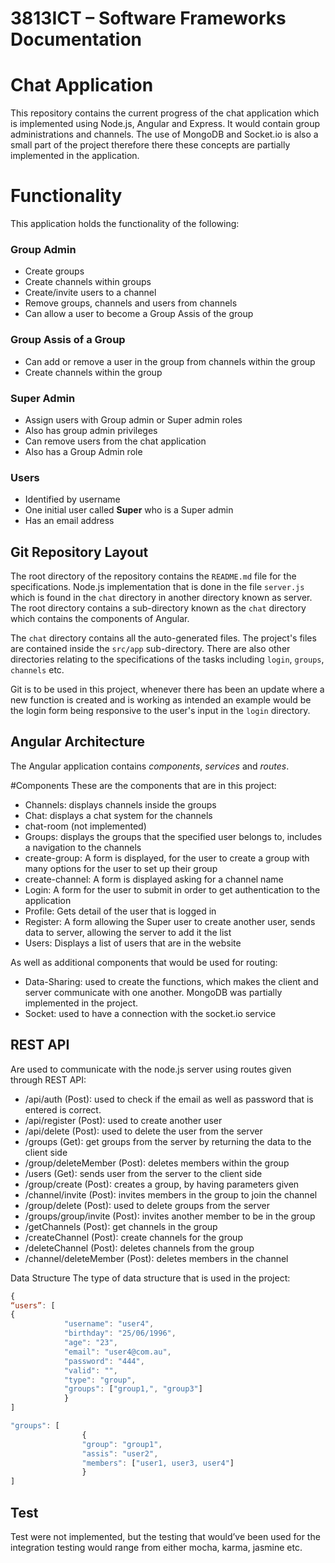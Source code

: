# 3813ICT – Software Frameworks Documentation

# Chat Application
This repository contains the current progress of the chat application which is implemented using Node.js, Angular and Express. It would contain group administrations and channels. The use of MongoDB and Socket.io is also a small part of the project therefore there these concepts are partially implemented in the application.

# Functionality
This application holds the functionality of the following:
### Group Admin
* Create groups
* Create channels within groups
* Create/invite users to a channel
* Remove groups, channels and users from channels
* Can allow a user to become a Group Assis of the group

### Group Assis of a Group
* Can add or remove a user in the group from channels within the group
* Create channels within the group

### Super Admin
* Assign users with Group admin or Super admin roles
* Also has group admin privileges
* Can remove users from the chat application
* Also has a Group Admin role

### Users
* Identified by username
* One initial user called __Super__ who is a Super admin
* Has an email address

## Git Repository Layout
The root directory of the repository contains the `README.md` file for the specifications. Node.js implementation that is done in the file `server.js` which is found in the `chat` directory in another directory known as server. The root directory contains a sub-directory known as the `chat` directory which contains the components of Angular.

The `chat` directory contains all the auto-generated files. The project's files are contained inside the `src/app` sub-directory. There are also other directories relating to the specifications of the tasks including `login`, `groups`, `channels` etc.

Git is to be used in this project, whenever there has been an update where a new function is created and is working as intended an example would be the login form being responsive to the user's input in the `login` directory.

## Angular Architecture
The Angular application contains _components_, _services_ and _routes_.

#Components
These are the components that are in this project:
- Channels: displays channels inside the groups
- Chat: displays a chat system for the channels
- chat-room (not implemented)
- Groups: displays the groups that the specified user belongs to, includes a navigation to the channels
- create-group: A form is displayed, for the user to create a group with many options for the user to set up their group
- create-channel: A form is displayed asking for a channel name
- Login: A form for the user to submit in order to get authentication to the application
- Profile: Gets detail of the user that is logged in
- Register: A form allowing the Super user to create another user, sends data to server, allowing the server to add it the list
- Users: Displays a list of users that are in the website

As well as additional components that would be used for routing:
- Data-Sharing: used to create the functions, which makes the client and server communicate with one another. MongoDB was partially implemented in the project.
- Socket: used to have a connection with the socket.io service

## REST API
Are used to communicate with the node.js server using routes given through REST API:

* /api/auth (Post): used to check if the email as well as password that is entered is correct.
* /api/register (Post): used to create another user
* /api/delete (Post): used to delete the user from the server
* /groups (Get): get groups from the server by returning the data to the client side
* /group/deleteMember (Post): deletes members within the group
* /users (Get): sends user from the server to the client side
* /group/create (Post): creates a group, by having parameters given
* /channel/invite (Post): invites members in the group to join the channel
* /group/delete (Post): used to delete groups from the server
* /groups/group/invite (Post): invites another member to be in the group 
* /getChannels (Post): get channels in the group
* /createChannel (Post): create channels for the group
* /deleteChannel (Post): deletes channels from the group
* /channel/deleteMember (Post): deletes members in the channel

Data Structure
The type of data structure that is used in the project:
```javascript
{
“users”: [
{
            "username": "user4",
            "birthday": "25/06/1996",
            "age": "23",
            "email": "user4@com.au",
            "password": "444",
            "valid": "",
            "type": "group",
            "groups": ["group1,", "group3"]
        	}
]
```

```javascript
"groups": [
        		{
            	"group": "group1",
            	"assis": "user2",
            	"members": ["user1, user3, user4"]
        		}
]
```

## Test
Test were not implemented, but the testing that would’ve been used for the integration testing would range from either mocha, karma, jasmine etc.
